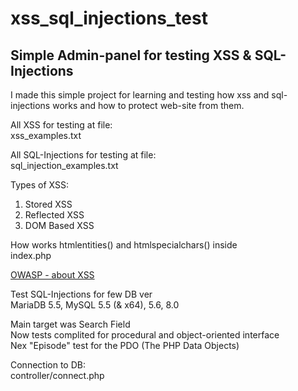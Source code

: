 # xss_sql_injections_test

## Simple Admin-panel for testing XSS &amp; SQL-Injections  

I made this simple project for learning and testing how xss and sql-injections works and how to protect web-site from them.  

All XSS for testing at file:  
xss_examples.txt

All SQL-Injections for testing at file:  
sql_injection_examples.txt

Types of XSS:
1. Stored XSS  
2. Reflected XSS  
3. DOM Based XSS  

How works htmlentities() and htmlspecialchars() inside  
index.php

[OWASP - about XSS](https://owasp.org/www-community/attacks/xss/)  

Test SQL-Injections for few DB ver  
MariaDB 5.5, MySQL 5.5 (& x64), 5.6, 8.0  

Main target was Search Field  
Now tests complited for procedural and object-oriented interface  
Nex "Episode" test for the PDO (The PHP Data Objects)  

Connection to DB:  
controller/connect.php